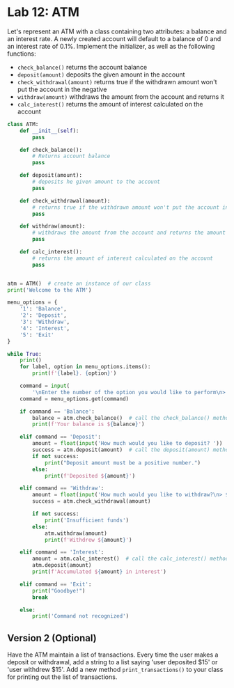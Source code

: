 # Lab 12: ATM

Let's represent an ATM with a class containing two attributes: a balance and an interest rate. A newly created account will default to a balance of 0 and an interest rate of 0.1%. Implement the initializer, as well as the following functions:

-   `check_balance()` returns the account balance
-   `deposit(amount)` deposits the given amount in the account
-   `check_withdrawal(amount)` returns true if the withdrawn amount won't put the account in the negative
-   `withdraw(amount)` withdraws the amount from the account and returns it
-   `calc_interest()` returns the amount of interest calculated on the account

```python
class ATM:
    def __init__(self):
        pass

    def check_balance():
        # Returns account balance
        pass

    def deposit(amount):
        # deposits he given amount to the account
        pass

    def check_withdrawal(amount):
        # returns true if the withdrawn amount won't put the account in the negative
        pass

    def withdraw(amount):
        # withdraws the amount from the account and returns the amount
        pass

    def calc_interest():
        # returns the amount of interest calculated on the account
        pass


atm = ATM()  # create an instance of our class
print('Welcome to the ATM')

menu_options = {
    '1': 'Balance',
    '2': 'Deposit',
    '3': 'Withdraw',
    '4': 'Interest',
    '5': 'Exit'
}

while True:
    print()
    for label, option in menu_options.items():
        print(f'{label}. {option}')

    command = input(
        '\nEnter the number of the option you would like to perform\n> ')
    command = menu_options.get(command)

    if command == 'Balance':
        balance = atm.check_balance()  # call the check_balance() method
        print(f'Your balance is ${balance}')

    elif command == 'Deposit':
        amount = float(input('How much would you like to deposit? '))
        success = atm.deposit(amount)  # call the deposit(amount) method
        if not success:
            print("Deposit amount must be a positive number.")
        else:
            print(f'Deposited ${amount}')

    elif command == 'Withdraw':
        amount = float(input('How much would you like to withdraw?\n> $'))
        success = atm.check_withdrawal(amount)

        if not success:
            print('Insufficient funds')
        else:
            atm.withdraw(amount)
            print(f'Withdrew ${amount}')

    elif command == 'Interest':
        amount = atm.calc_interest()  # call the calc_interest() method
        atm.deposit(amount)
        print(f'Accumulated ${amount} in interest')

    elif command == 'Exit':
        print("Goodbye!")
        break

    else:
        print('Command not recognized')

```

## Version 2 (Optional)

Have the ATM maintain a list of transactions. Every time the user makes a deposit or withdrawal, add a string to a list saying 'user deposited $15' or 'user withdrew $15'. Add a new method `print_transactions()` to your class for printing out the list of transactions.
